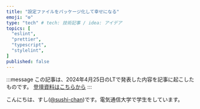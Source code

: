 ```yaml
---
title: "設定ファイルをパッケージ化して幸せになる"
emoji: "⚙️"
type: "tech" # tech: 技術記事 / idea: アイデア
topics: [
  "eslint",
  "prettier",
  "typescript",
  "stylelint",
]
published: false
---
```


:::message
この記事は、2024年4月25日のLTで発表した内容を記事に起こしたものです。
[登壇資料はこちらから](https://www.docswell.com/s/sushi-chaaaan/Z24RL4-2024-04-25-progate-lt)
:::

こんにちは、すし([@sushi-chan](https://zenn.dev/sushichaaaan))です。電気通信大学で学生をしています。
